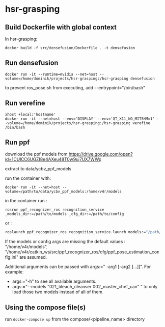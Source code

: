 # hsr-grasping

## Build Dockerfile with global context
In hsr-grasping:

`docker build -f src/densefusion/Dockerfile . -t densefusion`

## Run densefusion
`docker run -it --runtime=nvidia --net=host --volume=/home/dominik/projects/hsr-grasping:/hsr-grasping densefusion`

to prevent ros_pose.sh from executing, add --entrypoint="/bin/bash"

## Run verefine
`xhost +local:'hostname'` \
`docker run -it --net=host --env='DISPLAY' --env='QT_X11_NO_MITSHM=1' --volume=/home/dominik/projects/hsr-grasping:/hsr-grasping verefine /bin/bash`

## Run ppf

download the ppf models from https://drive.google.com/open?id=1CUICC6UGZI8e4AXeu48T0w9uj7UX7WWq

extract to data/ycbv_ppf_models

run the container with:

`docker run -it --net=host --volume=/path/to/data/ycbv_ppf_models:/home/v4r/models`

in the container run :

`rosrun ppf_recognizer_ros recognition_service _models_dir:=/path/to/models _cfg_dir:=/path/to/config`

or :

```bash
roslaunch ppf_recognizer_ros recognition_service.launch models:="/path/to/ppf/models" config:="/path/to/config.ini"
```

If the models or config args are missing the default values : "/home/v4r/models", "/home/v4r/catkin_ws/src/ppf_recognizer_ros/cfg/ppf_pose_estimation_config.ini" are assumed.

Additional arguments can be passed with args:=" -arg1 [-arg2 [...]]".
For example:

- args:="-h" to see all available arguments.
- args:="--models \"021_bleach_cleanser 002_master_chef_can\" " to only load those two models instead of all of them.

## Using the compose file(s)

run `docker-compose up` from the compose/<pipeline_name> directory
